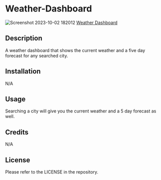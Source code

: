 # Weather-Dashboard
![Screenshot 2023-10-02 182012](https://github.com/ThirstyWombat/Weather-Dashboard/assets/122827259/a0b81a2a-060d-49b7-b6b9-6e56d60b8d4f)
<a href="https://thirstywombat.github.io/Weather-Dashboard/">Weather Dashboard</a>
## Description

A weather dashboard that shows the current weather and a five day forecast for any searched city.

## Installation

N/A

## Usage

Searching a city will give you the current weather and a 5 day forecast as well.

## Credits

N/A

## License

Please refer to the LICENSE in the repository.
